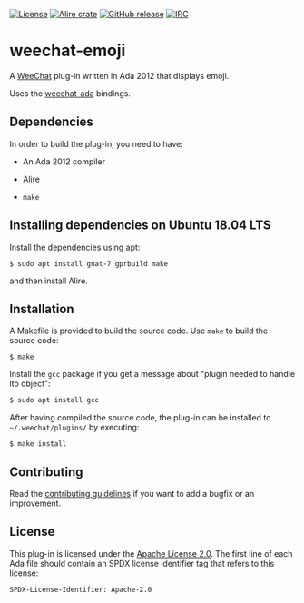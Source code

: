 [![License](https://img.shields.io/github/license/onox/weechat-emoji.svg?color=blue)](https://github.com/onox/weechat-emoji/blob/master/LICENSE)
[![Alire crate](https://img.shields.io/endpoint?url=https://alire.ada.dev/badges/weechat_emoji.json)](https://alire.ada.dev/crates/weechat_emoji.html)
[![GitHub release](https://img.shields.io/github/release/onox/weechat-emoji.svg)](https://github.com/onox/weechat-emoji/releases/latest)
[![IRC](https://img.shields.io/badge/IRC-%23ada%20on%20libera.chat-orange.svg)](https://libera.chat)

# weechat-emoji

A [WeeChat][url-weechat] plug-in written in Ada 2012 that displays
emoji.

Uses the [weechat-ada][url-weechat-ada] bindings.

## Dependencies

In order to build the plug-in, you need to have:

 * An Ada 2012 compiler

 * [Alire][url-alire]
 
 * `make`

## Installing dependencies on Ubuntu 18.04 LTS

Install the dependencies using apt:

```
$ sudo apt install gnat-7 gprbuild make
```

and then install Alire.

## Installation

A Makefile is provided to build the source code. Use `make` to build
the source code:

```
$ make
```

Install the `gcc` package if you get a message about
"plugin needed to handle lto object":

```sh
$ sudo apt install gcc
```

After having compiled the source code,
the plug-in can be installed to `~/.weechat/plugins/` by executing:

```
$ make install
```

## Contributing

Read the [contributing guidelines][url-contributing] if you want to add
a bugfix or an improvement.

## License

This plug-in is licensed under the [Apache License 2.0][url-apache].
The first line of each Ada file should contain an SPDX license identifier tag that
refers to this license:

    SPDX-License-Identifier: Apache-2.0

  [url-alire]: https://alire.ada.dev/
  [url-apache]: https://opensource.org/licenses/Apache-2.0
  [url-contributing]: /CONTRIBUTING.md
  [url-weechat]: https://weechat.org/
  [url-weechat-ada]: https://github.com/onox/weechat-ada

